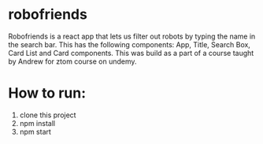# robofriends
Robofriends is a react app that lets us filter out robots by typing the name in the search bar.
This has the following components: App, Title, Search Box, Card List and Card components.
This was build as a part of a course taught by Andrew for ztom course on undemy.

# How to run:
1. clone this project
2. npm install
3. npm start
